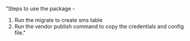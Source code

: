 "Steps to use the package - 
1. Run the migrate to create sms table
2. Run the vendor publish command to copy the credentials and config file." 
